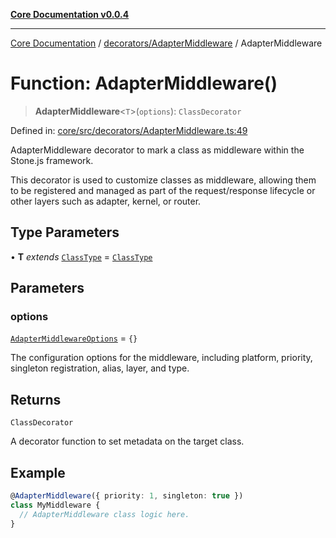 [**Core Documentation v0.0.4**](../../../README.md)

***

[Core Documentation](../../../modules.md) / [decorators/AdapterMiddleware](../README.md) / AdapterMiddleware

# Function: AdapterMiddleware()

> **AdapterMiddleware**\<`T`\>(`options`): `ClassDecorator`

Defined in: [core/src/decorators/AdapterMiddleware.ts:49](https://github.com/stonemjs/core/blob/8c14a336c794eb98d8513b950cb1c2786962eaaf/src/decorators/AdapterMiddleware.ts#L49)

AdapterMiddleware decorator to mark a class as middleware within the Stone.js framework.

This decorator is used to customize classes as middleware, allowing them to be registered and managed
as part of the request/response lifecycle or other layers such as adapter, kernel, or router.

## Type Parameters

• **T** *extends* [`ClassType`](../../../declarations/type-aliases/ClassType.md) = [`ClassType`](../../../declarations/type-aliases/ClassType.md)

## Parameters

### options

[`AdapterMiddlewareOptions`](../interfaces/AdapterMiddlewareOptions.md) = `{}`

The configuration options for the middleware, including platform, priority, singleton registration, alias, layer, and type.

## Returns

`ClassDecorator`

A decorator function to set metadata on the target class.

## Example

```typescript
@AdapterMiddleware({ priority: 1, singleton: true })
class MyMiddleware {
  // AdapterMiddleware class logic here.
}
```
